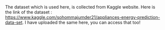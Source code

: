 The dataset which is used here, is collected from Kaggle website. Here is the link of the dataset :  https://www.kaggle.com/sohommajumder21/appliances-energy-prediction-data-set. I have uploaded the same here, you can access that too!
